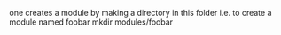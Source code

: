 one creates a module by making a directory in this folder i.e. to create a module named foobar
 mkdir modules/foobar
